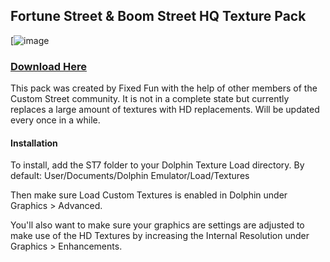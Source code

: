 ## Fortune Street & Boom Street HQ Texture Pack

[![image](https://user-images.githubusercontent.com/10488699/174442563-d22b0453-23e6-466e-a780-d613239464fe.png)

### [Download Here](https://drive.google.com/drive/folders/1MLcVs5P1bBjDxC5Q83Z0Y4tpixnzWMjP)

This pack was created by Fixed Fun with the help of other members of the Custom Street community. It is not in a complete state but currently replaces a large amount of textures with HD replacements. Will be updated every once in a while.

#### Installation

To install, add the ST7 folder to your Dolphin Texture Load directory. By default: User/Documents/Dolphin Emulator/Load/Textures

Then make sure Load Custom Textures is enabled in Dolphin under Graphics > Advanced.

You'll also want to make sure your graphics are settings are adjusted to make use of the HD Textures by increasing the Internal Resolution under Graphics > Enhancements.
